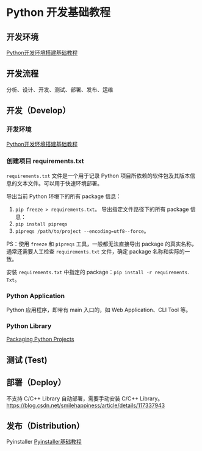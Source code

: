 # Python 开发基础教程

## 开发环境

[Python开发环境搭建基础教程](work/programming/Python/Python开发环境搭建基础教程.md)

## 开发流程

分析、设计、开发、测试、部署、发布、运维

## 开发（Develop）

### 开发环境

[Python开发环境搭建基础教程](work/programming/Python/Python开发环境搭建基础教程.md)

### 创建项目 requirements.txt

`requirements.txt` 文件是一个用于记录 Python 项目所依赖的软件包及其版本信息的文本文件。可以用于快速环境部署。

导出当前 Python 环境下的所有 package 信息：
1.  `pip freeze > requirements.txt`。
导出指定文件路径下的所有 package 信息：
1. `pip install pipreqs`
2. `pipreqs /path/to/project --encoding=utf8--force`。

PS：使用 `freeze` 和 `pipreqs` 工具，一般都无法直接导出 package 的真实名称，通常还需要人工检查 `requirements.txt` 文件，确定 package 名称和实际的一致。

安装 `requirements.txt` 中指定的 package：` pip install -r requirements. Txt `。

### Python Application

Python 应用程序，即带有 main 入口的，如 Web Application、CLI Tool 等。

### Python Library

[Packaging Python Projects](https://packaging.python.org/en/latest/overview/)

## 测试 (Test)

## 部署（Deploy）

不支持 C/C++ Library 自动部署，需要手动安装 C/C++ Library。
https://blog.csdn.net/smilehappiness/article/details/117337943

## 发布（Distribution）

Pyinstaller
[Pyinstaller基础教程](work/programming/Python/CLI/Pyinstaller基础教程.md)